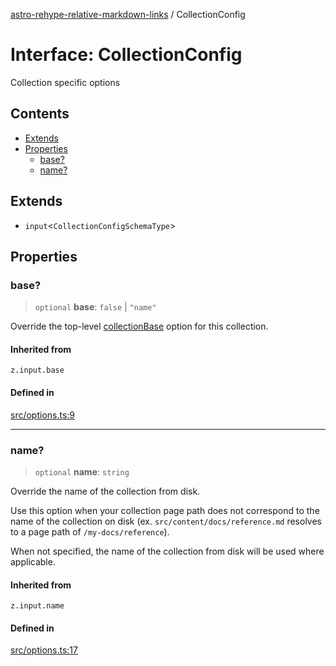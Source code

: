 [astro-rehype-relative-markdown-links](../README.md) / CollectionConfig

# Interface: CollectionConfig

Collection specific options

## Contents

* [Extends](#extends)
* [Properties](#properties)
  * [base?](#base)
  * [name?](#name)

## Extends

* `input`\<`CollectionConfigSchemaType`>

## Properties

### base?

> `optional` **base**: `false` | `"name"`

Override the top-level [collectionBase](../type-aliases/Options.md#collectionbase) option for this collection.

#### Inherited from

`z.input.base`

#### Defined in

[src/options.ts:9](https://github.com/vernak2539/astro-rehype-relative-markdown-links/blob/main/src/options.ts#L9)

***

### name?

> `optional` **name**: `string`

Override the name of the collection from disk.

Use this option when your collection page path does not correspond to the name of the collection on disk (ex. `src/content/docs/reference.md` resolves to a page path of `/my-docs/reference`).

When not specified, the name of the collection from disk will be used where applicable.

#### Inherited from

`z.input.name`

#### Defined in

[src/options.ts:17](https://github.com/vernak2539/astro-rehype-relative-markdown-links/blob/main/src/options.ts#L17)

